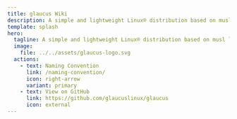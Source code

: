 ```yaml
---
title: glaucus Wiki
description: A simple and lightweight Linux® distribution based on musl libc and toybox
template: splash
hero:
  tagline: A simple and lightweight Linux® distribution based on musl libc and toybox
  image:
    file: ../../assets/glaucus-logo.svg
  actions:
    - text: Naming Convention
      link: /naming-convention/
      icon: right-arrow
      variant: primary
    - text: View on GitHub
      link: https://github.com/glaucuslinux/glaucus
      icon: external
---
```

